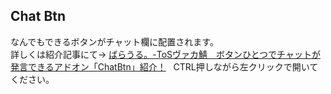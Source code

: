 ## Chat Btn 
なんでもできるボタンがチャット欄に配置されます。  
詳しくは紹介記事にて→
[ばらうる。-ToSヴァカ鯖　ボタンひとつでチャットが発言できるアドオン「ChatBtn」紹介！](http://uruchi.blog51.fc2.com/blog-entry-808.html)  
CTRL押しながら左クリックで開いてください。
